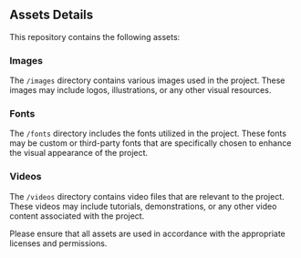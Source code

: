 ## Assets Details

This repository contains the following assets:

### Images
The `/images` directory contains various images used in the project. These images may include logos, illustrations, or any other visual resources.

### Fonts
The `/fonts` directory includes the fonts utilized in the project. These fonts may be custom or third-party fonts that are specifically chosen to enhance the visual appearance of the project.

### Videos
The `/videos` directory contains video files that are relevant to the project. These videos may include tutorials, demonstrations, or any other video content associated with the project.

Please ensure that all assets are used in accordance with the appropriate licenses and permissions.
